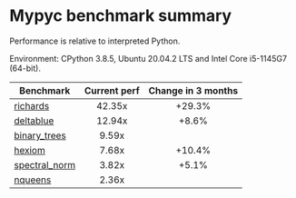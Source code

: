 # Mypyc benchmark summary

Performance is relative to interpreted Python.

Environment: CPython 3.8.5, Ubuntu 20.04.2 LTS and Intel Core i5-1145G7 (64-bit).

| Benchmark | Current perf | Change in 3 months |
| --- | :---: | :---: |
| [richards](benchmarks/richards.md) | 42.35x | +29.3% |
| [deltablue](benchmarks/deltablue.md) | 12.94x | +8.6% |
| [binary_trees](benchmarks/binary_trees.md) | 9.59x |  |
| [hexiom](benchmarks/hexiom.md) | 7.68x | +10.4% |
| [spectral_norm](benchmarks/spectral_norm.md) | 3.82x | +5.1% |
| [nqueens](benchmarks/nqueens.md) | 2.36x |  |
